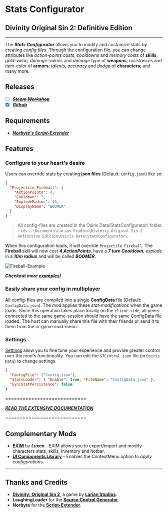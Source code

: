 # **Stats Configurator**

## Divinity Original Sin 2: Definitive Edition

---

The **_Stats Configurator_** allows you to modify and customize stats by creating _config files_. Through the configuration file, you can change attributes like _action-points costs, cooldowns_ and _memory costs_ of **skills**; _gold-value, damage-values_ and _damage type_ of **weapons**; _resistances_ and _item-color_ of **armors**; _talents, accuracy_ and _dodge_ of **characters**; and many more.

## Releases

- [ ] ~~**_[Steam Workshop](#SteamWorkshop)_**~~
- [x] **_[Github](https://github.com/Shresht7/Stats-Configurator/releases)_**

## Requirements

- **_[Norbyte's Script-Extender](https://github.com/Norbyte/ositools)_**

## Features

### Configure to your heart's desire

Users can override stats by creating **json files** (Default: `Config.json`) like so:

```json
{
  "Projectile_Fireball": {
    "ActionPoints": 4,
    "Cooldown": 7,
    "ExplodeRadius": 10,
    "DisplayName": "BOOMER"
  }
}
```

> All config-files are created in the Osiris Data\StatsConfigurator\ folder. - i.e. `..\Documents\Larian Studios\Divinity Original Sin 2 Definitive Edition\Osiris Data\StatsConfigurator\`.

When this configuration loads, it will override `Projectile_Fireball`. The **Fireball** skill will now cost **_4 ActionPoints_**, have a **_7 turn Cooldown_**, _explode_ in a **_10m radius_** and will be called **_BOOMER_**.

![Fireball-Example](https://imgur.com/Vc3NkF8.png)

**_Checkout more [examples!](Documentation/Examples.md)_**

### Easily share your config in multiplayer

All config-files are compiled into a single **ConfigData** file (Default: `ConfigData.json`). The mod applies these _stat-modifications_ when the game loads. Since this operation takes place locally on the `client-side`, all peers connected to the same game-session should have the same ConfigData file loaded. The host can manually share this file with their friends or send it to them from the in-game mod-menu.

### Settings

[Settings](Documentation/Extensive-Documentation.md#Settings) allow you to fine tune your experience and provide greater control over the mod's functionality. You can edit the `S7Central.json` file (in `Osiris Data`) to change settings.

```json
{
  "ConfigFile": ["Config.json"],
  "StatsLoader": { "Enable": true, "FileName": "ConfigData.json" },
  "SyncStatPersistence": false
}
```

============================

**_[READ THE EXTENSIVE DOCUMENTATION](Documentation/Extensive-Documentation.md)_**

============================

## Complementary Mods

- [**EXIM**](https://steamcommunity.com/sharedfiles/filedetails/?id=2006677782) by **_Luxen_** - EXIM allows you to export/import and modify characters stats, skills, inventory and hotbar.
- [**UI Components Library**](https://steamcommunity.com/sharedfiles/filedetails/?id=2337228868) - Enables the ContextMenu option to _apply configurations_.

---

## Thanks and Credits

- **[Divinity: Original Sin 2](http://store.steampowered.com/app/435150/Divinity_Original_Sin_2/)**, a game by **[Larian Studios](http://larian.com/)**.
- **LaughingLeader** for the **[Source Control Generator](https://github.com/LaughingLeader/SourceControlGenerator)**.
- **Norbyte** for the **[Script-Extender](https://github.com/Norbyte/ositools)**.
